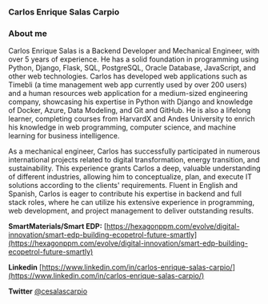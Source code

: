 ### Carlos Enrique Salas Carpio

### About me
Carlos Enrique Salas is a Backend Developer and Mechanical Engineer, with over 5 years of experience. He has a solid foundation in programming using Python, Django, Flask, SQL, PostgreSQL, Oracle Database, JavaScript, and other web technologies. Carlos has developed web applications such as Timebli (a time management web app currently used by over 200 users) and a human resources web application for a medium-sized engineering company, showcasing his expertise in Python with Django and knowledge of Docker, Azure, Data Modeling, and Git and GitHub. He is also a lifelong learner, completing courses from HarvardX and Andes University to enrich his knowledge in web programming, computer science, and machine learning for business intelligence.

As a mechanical engineer, Carlos has successfully participated in numerous international projects related to digital transformation, energy transition, and sustainability. This experience grants Carlos a deep, valuable understanding of different industries, allowing him to conceptualize, plan, and execute IT solutions according to the clients' requirements. Fluent in English and Spanish, Carlos is eager to contribute his expertise in backend and full stack roles, where he can utilize his extensive experience in programming, web development, and project management to deliver outstanding results.

**SmartMaterials/Smart EDP:** [https://hexagonppm.com/evolve/digital-innovation/smart-edp-building-ecopetrol-future-smartly](https://hexagonppm.com/evolve/digital-innovation/smart-edp-building-ecopetrol-future-smartly)

**Linkedin** [https://www.linkedin.com/in/carlos-enrique-salas-carpio/](https://www.linkedin.com/in/carlos-enrique-salas-carpio/)

**Twitter** [@cesalascarpio](https://twitter.com/cesalascarpio)
